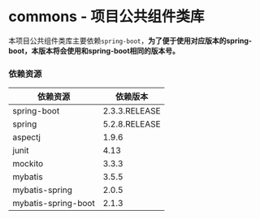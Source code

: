 # commons - 项目公共组件类库
本项目公共组件类库主要依赖`spring-boot`，**为了便于使用对应版本的spring-boot，本版本将会使用和spring-boot相同的版本号。**


### 依赖资源
| 依赖资源 | 依赖版本 |
| ------- | ------- |
| spring-boot | 2.3.3.RELEASE |
| spring | 5.2.8.RELEASE |
| aspectj | 1.9.6 |
| junit | 4.13 |
| mockito | 3.3.3 |
| mybatis | 3.5.5 |
| mybatis-spring | 2.0.5 |
| mybatis-spring-boot | 2.1.3 |
